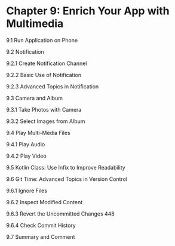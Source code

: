 
# Chapter 9: Enrich Your App with Multimedia

9.1 Run Application on Phone

9.2 Notification

9.2.1 Create Notification Channel

9.2.2 Basic Use of Notification

9.2.3 Advanced Topics in Notification

9.3 Camera and Album

9.3.1 Take Photos with Camera

9.3.2 Select Images from Album

9.4 Play Multi-Media Files

9.4.1 Play Audio

9.4.2 Play Video

9.5 Kotlin Class: Use Infix to Improve Readability

9.6 Git Time: Advanced Topics in Version Control

9.6.1 Ignore Files

9.6.2 Inspect Modified Content

9.6.3 Revert the Uncommitted Changes 448

9.6.4 Check Commit History

9.7 Summary and Comment